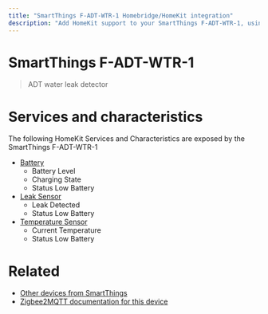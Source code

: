 ```yaml
---
title: "SmartThings F-ADT-WTR-1 Homebridge/HomeKit integration"
description: "Add HomeKit support to your SmartThings F-ADT-WTR-1, using Homebridge, Zigbee2MQTT and homebridge-z2m."
---
```

<!---
This file has been GENERATED using src/docgen/docgen.ts
DO NOT EDIT THIS FILE MANUALLY!
-->
# SmartThings F-ADT-WTR-1
> ADT water leak detector


# Services and characteristics
The following HomeKit Services and Characteristics are exposed by
the SmartThings F-ADT-WTR-1

* [Battery](../../battery.md)
  * Battery Level
  * Charging State
  * Status Low Battery
* [Leak Sensor](../../sensors.md)
  * Leak Detected
  * Status Low Battery
* [Temperature Sensor](../../sensors.md)
  * Current Temperature
  * Status Low Battery


# Related
* [Other devices from SmartThings](../index.md#smartthings)
* [Zigbee2MQTT documentation for this device](https://www.zigbee2mqtt.io/devices/F-ADT-WTR-1.html)
